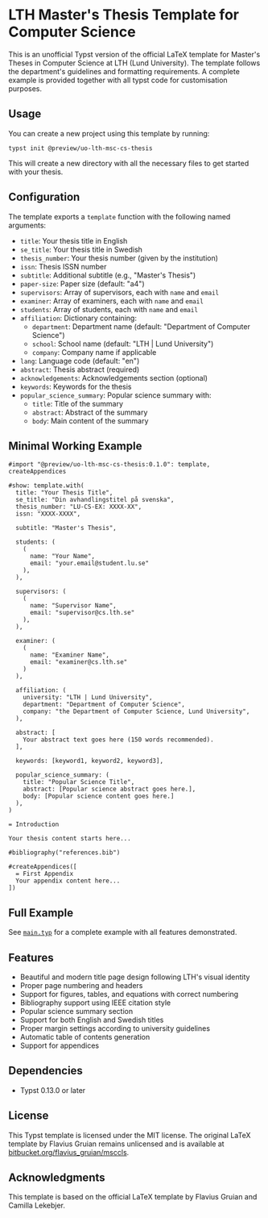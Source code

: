 # LTH Master's Thesis Template for Computer Science

This is an unofficial Typst version of the official LaTeX template for Master's Theses in Computer Science at LTH (Lund University). The template follows the department's guidelines and formatting requirements. A complete example is provided together with all typst code for customisation purposes.

## Usage

You can create a new project using this template by running:

```
typst init @preview/uo-lth-msc-cs-thesis
```

This will create a new directory with all the necessary files to get started with your thesis.

## Configuration

The template exports a `template` function with the following named arguments:

- `title`: Your thesis title in English
- `se_title`: Your thesis title in Swedish
- `thesis_number`: Your thesis number (given by the institution)
- `issn`: Thesis ISSN number
- `subtitle`: Additional subtitle (e.g., "Master's Thesis")
- `paper-size`: Paper size (default: "a4")
- `supervisors`: Array of supervisors, each with `name` and `email`
- `examiner`: Array of examiners, each with `name` and `email`
- `students`: Array of students, each with `name` and `email`
- `affiliation`: Dictionary containing:
  - `department`: Department name (default: "Department of Computer Science")
  - `school`: School name (default: "LTH | Lund University")
  - `company`: Company name if applicable
- `lang`: Language code (default: "en")
- `abstract`: Thesis abstract (required)
- `acknowledgements`: Acknowledgements section (optional)
- `keywords`: Keywords for the thesis
- `popular_science_summary`: Popular science summary with:
  - `title`: Title of the summary
  - `abstract`: Abstract of the summary
  - `body`: Main content of the summary

## Minimal Working Example

```typst
#import "@preview/uo-lth-msc-cs-thesis:0.1.0": template, createAppendices

#show: template.with(
  title: "Your Thesis Title",
  se_title: "Din avhandlingstitel på svenska",
  thesis_number: "LU-CS-EX: XXXX-XX",
  issn: "XXXX-XXXX",
  
  subtitle: "Master's Thesis",
  
  students: (
    (
      name: "Your Name",
      email: "your.email@student.lu.se"
    ),
  ),
  
  supervisors: (
    (
      name: "Supervisor Name",
      email: "supervisor@cs.lth.se"
    ),
  ),
  
  examiner: (
    (
      name: "Examiner Name",
      email: "examiner@cs.lth.se"
    )
  ),
  
  affiliation: (
    university: "LTH | Lund University",
    department: "Department of Computer Science",
    company: "the Department of Computer Science, Lund University",
  ),
  
  abstract: [
    Your abstract text goes here (150 words recommended).
  ],
  
  keywords: [keyword1, keyword2, keyword3],
  
  popular_science_summary: (
    title: "Popular Science Title",
    abstract: [Popular science abstract goes here.],
    body: [Popular science content goes here.]
  ),
)

= Introduction

Your thesis content starts here...

#bibliography("references.bib")

#createAppendices([
  = First Appendix
  Your appendix content here...
])
```

## Full Example

See [`main.typ`](https://github.com/theolundqvist/lth-msc-cs-typst-template/blob/main/main.typ) for a complete example with all features demonstrated.

## Features

- Beautiful and modern title page design following LTH's visual identity
- Proper page numbering and headers
- Support for figures, tables, and equations with correct numbering
- Bibliography support using IEEE citation style
- Popular science summary section
- Support for both English and Swedish titles
- Proper margin settings according to university guidelines
- Automatic table of contents generation
- Support for appendices

## Dependencies

- Typst 0.13.0 or later

## License

This Typst template is licensed under the MIT license. The original LaTeX template by Flavius Gruian remains unlicensed and is available at [bitbucket.org/flavius_gruian/msccls](https://bitbucket.org/flavius_gruian/msccls/src/master/).

## Acknowledgments

This template is based on the official LaTeX template by Flavius Gruian and Camilla Lekebjer.